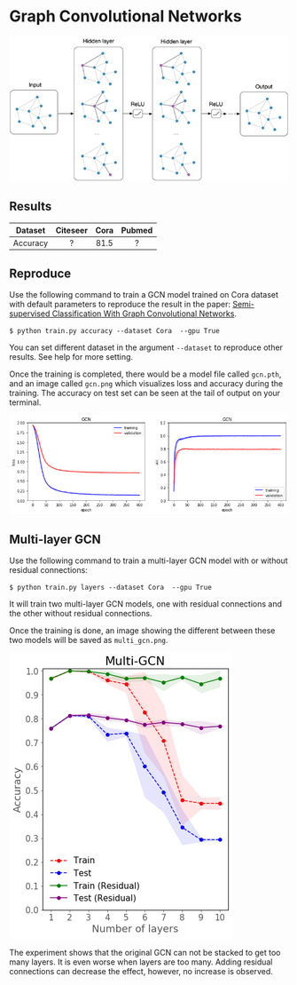 # Graph Convolutional Networks

![](./images/layer.png)

## Results

| Dataset | Citeseer | Cora | Pubmed |
| :-: | :-: | :-: | :-: |
| Accuracy | ? | 81.5 | ? |

## Reproduce

Use the following command to train a GCN model trained on Cora dataset with default parameters to reproduce the result in the paper: [Semi-supervised Classification With Graph Convolutional Networks](https://openreview.net/pdf?id=SJU4ayYgl).

```
$ python train.py accuracy --dataset Cora  --gpu True
```

You can set different dataset in the argument `--dataset` to reproduce other results. See help for more setting.

Once the training is completed, there would be a model file called `gcn.pth`, and an image called `gcn.png` which visualizes loss and accuracy during the training. The accuracy on test set can be seen at the tail of output on your terminal.

![](./images/gcn.png)

## Multi-layer GCN

Use the following command to train a multi-layer GCN model with or without residual connections:

```
$ python train.py layers --dataset Cora  --gpu True
```

It will train two multi-layer GCN models, one with residual connections and the other without residual connections.

Once the training is done, an image showing the different between these two models will be saved as `multi_gcn.png`.

![](./images/multi_gcn.png)

The experiment shows that the original GCN can not be stacked to get too many layers. It is even worse when layers are too many. Adding residual connections can decrease the effect, however, no increase is observed.